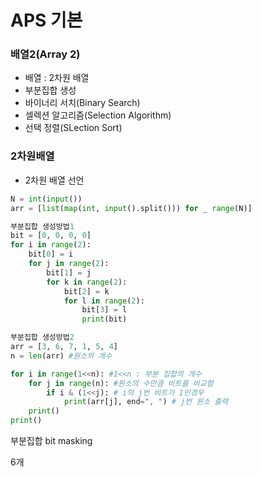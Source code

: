 # APS 기본
### 배열2(Array 2)
- 배열 : 2차원 배열
- 부분집합 생성
- 바이너리 서치(Binary Search)
- 셀렉션 알고리즘(Selection Algorithm)
- 선택 정렬(SLection Sort)

### 2차원배열
- 2차원 배열 선언
```python
N = int(input())
arr = [list(map(int, input().split())) for _ range(N)]
```

```python
부분집합 생성방법1
bit = [0, 0, 0, 0]
for i in range(2):
    bit[0] = i
    for j in range(2):
        bit[1] = j
        for k in range(2):
            bit[2] = k
            for l in range(2):
                bit[3] = l
                print(bit)

부분집합 생성방법2
arr = [3, 6, 7, 1, 5, 4]
n = len(arr) #원소의 개수

for i in range(1<<n): #1<<n : 부분 집합의 개수
    for j in range(n): #원소의 수만큼 비트를 비교함
        if i & (1<<j): # i의 j번 비트가 1인경우
            print(arr[j], end=", ") # j번 원소 출력
    print()
print()
```

부분집합 bit masking

6개

